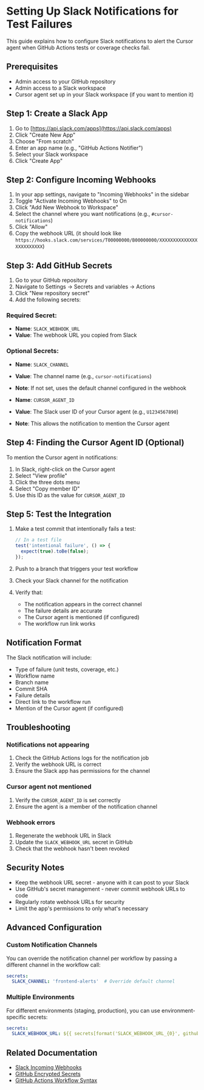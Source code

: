 # Setting Up Slack Notifications for Test Failures

This guide explains how to configure Slack notifications to alert the Cursor agent when GitHub Actions tests or coverage checks fail.

## Prerequisites
- Admin access to your GitHub repository
- Admin access to a Slack workspace
- Cursor agent set up in your Slack workspace (if you want to mention it)

## Step 1: Create a Slack App

1. Go to [https://api.slack.com/apps](https://api.slack.com/apps)
2. Click "Create New App"
3. Choose "From scratch"
4. Enter an app name (e.g., "GitHub Actions Notifier")
5. Select your Slack workspace
6. Click "Create App"

## Step 2: Configure Incoming Webhooks

1. In your app settings, navigate to "Incoming Webhooks" in the sidebar
2. Toggle "Activate Incoming Webhooks" to On
3. Click "Add New Webhook to Workspace"
4. Select the channel where you want notifications (e.g., `#cursor-notifications`)
5. Click "Allow"
6. Copy the webhook URL (it should look like `https://hooks.slack.com/services/T00000000/B00000000/XXXXXXXXXXXXXXXXXXXXXXXX`)

## Step 3: Add GitHub Secrets

1. Go to your GitHub repository
2. Navigate to Settings → Secrets and variables → Actions
3. Click "New repository secret"
4. Add the following secrets:

### Required Secret:
- **Name**: `SLACK_WEBHOOK_URL`
- **Value**: The webhook URL you copied from Slack

### Optional Secrets:
- **Name**: `SLACK_CHANNEL`
- **Value**: The channel name (e.g., `cursor-notifications`)
- **Note**: If not set, uses the default channel configured in the webhook

- **Name**: `CURSOR_AGENT_ID`
- **Value**: The Slack user ID of your Cursor agent (e.g., `U1234567890`)
- **Note**: This allows the notification to mention the Cursor agent

## Step 4: Finding the Cursor Agent ID (Optional)

To mention the Cursor agent in notifications:

1. In Slack, right-click on the Cursor agent
2. Select "View profile"
3. Click the three dots menu
4. Select "Copy member ID"
5. Use this ID as the value for `CURSOR_AGENT_ID`

## Step 5: Test the Integration

1. Make a test commit that intentionally fails a test:
   ```javascript
   // In a test file
   test('intentional failure', () => {
     expect(true).toBe(false);
   });
   ```

2. Push to a branch that triggers your test workflow
3. Check your Slack channel for the notification
4. Verify that:
   - The notification appears in the correct channel
   - The failure details are accurate
   - The Cursor agent is mentioned (if configured)
   - The workflow run link works

## Notification Format

The Slack notification will include:
- Type of failure (unit tests, coverage, etc.)
- Workflow name
- Branch name
- Commit SHA
- Failure details
- Direct link to the workflow run
- Mention of the Cursor agent (if configured)

## Troubleshooting

### Notifications not appearing
1. Check the GitHub Actions logs for the notification job
2. Verify the webhook URL is correct
3. Ensure the Slack app has permissions for the channel

### Cursor agent not mentioned
1. Verify the `CURSOR_AGENT_ID` is set correctly
2. Ensure the agent is a member of the notification channel

### Webhook errors
1. Regenerate the webhook URL in Slack
2. Update the `SLACK_WEBHOOK_URL` secret in GitHub
3. Check that the webhook hasn't been revoked

## Security Notes

- Keep the webhook URL secret - anyone with it can post to your Slack
- Use GitHub's secret management - never commit webhook URLs to code
- Regularly rotate webhook URLs for security
- Limit the app's permissions to only what's necessary

## Advanced Configuration

### Custom Notification Channels
You can override the notification channel per workflow by passing a different channel in the workflow call:

```yaml
secrets:
  SLACK_CHANNEL: 'frontend-alerts'  # Override default channel
```

### Multiple Environments
For different environments (staging, production), you can use environment-specific secrets:

```yaml
secrets:
  SLACK_WEBHOOK_URL: ${{ secrets[format('SLACK_WEBHOOK_URL_{0}', github.ref_name)] }}
```

## Related Documentation
- [Slack Incoming Webhooks](https://api.slack.com/messaging/webhooks)
- [GitHub Encrypted Secrets](https://docs.github.com/en/actions/security-guides/encrypted-secrets)
- [GitHub Actions Workflow Syntax](https://docs.github.com/en/actions/using-workflows/workflow-syntax-for-github-actions)